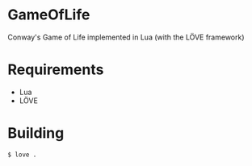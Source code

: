 GameOfLife
==========

Conway's Game of Life implemented in Lua (with the LÖVE framework)

Requirements
==========

* Lua
* LÖVE

Building
==========

    $ love .
